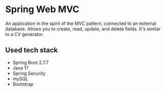 # Spring Web MVC

An application in the spirit of the MVC pattern, connected to an external database.
Allows you to create, read, update, and delete fields.
It's similar to a CV generator.

## Used tech stack

* Spring Boot 2.7.7
* Java 17
* Spring Security
* mySQL
* Bootstrap
